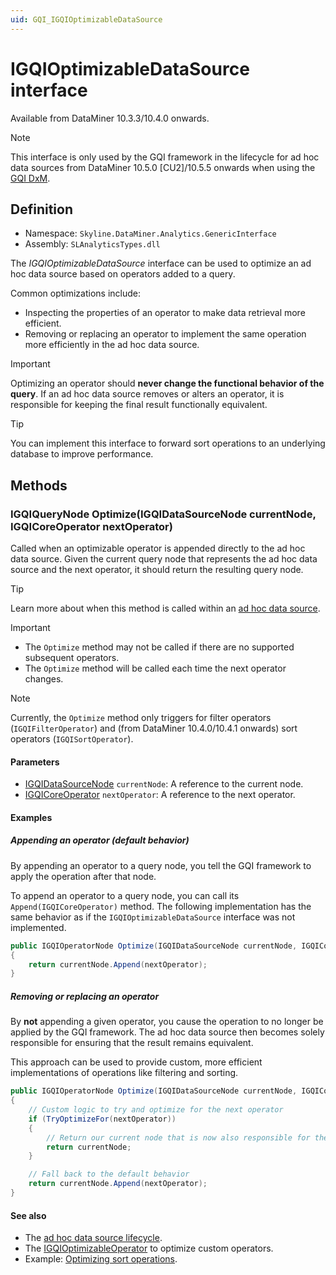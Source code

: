 ```yaml
---
uid: GQI_IGQIOptimizableDataSource
---
```


# IGQIOptimizableDataSource interface

Available from DataMiner 10.3.3/10.4.0 onwards<!-- RN 35389 -->.

> [!NOTE]
> This interface is only used by the GQI framework in the lifecycle for ad hoc data sources from DataMiner 10.5.0 [CU2]/10.5.5 onwards when using the [GQI DxM](xref:GQI_DxM)<!-- RN42528 -->.

## Definition

- Namespace: `Skyline.DataMiner.Analytics.GenericInterface`
- Assembly: `SLAnalyticsTypes.dll`

The *IGQIOptimizableDataSource* interface can be used to optimize an ad hoc data source based on operators added to a query.

Common optimizations include:

- Inspecting the properties of an operator to make data retrieval more efficient.
- Removing or replacing an operator to implement the same operation more efficiently in the ad hoc data source.

> [!IMPORTANT]
> Optimizing an operator should **never change the functional behavior of the query**. If an ad hoc data source removes or alters an operator, it is responsible for keeping the final result functionally equivalent.

> [!TIP]
> You can implement this interface to forward sort operations to an underlying database to improve performance.

## Methods

### IGQIQueryNode Optimize(IGQIDataSourceNode currentNode, IGQICoreOperator nextOperator)

Called when an optimizable operator is appended directly to the ad hoc data source. Given the current query node that represents the ad hoc data source and the next operator, it should return the resulting query node.

> [!TIP]
> Learn more about when this method is called within an [ad hoc data source](xref:Ad_hoc_Life_cycle#optimize).

> [!IMPORTANT]
>
> - The `Optimize` method may not be called if there are no supported subsequent operators.
> - The `Optimize` method will be called each time the next operator changes.

> [!NOTE]
> Currently, the `Optimize` method only triggers for filter operators (`IGQIFilterOperator`) and (from DataMiner 10.4.0/10.4.1 onwards<!-- RN 37806 -->) sort operators (`IGQISortOperator`).

#### Parameters

- [IGQIDataSourceNode](xref:GQI_IGQIDataSourceNode) `currentNode`: A reference to the current node.
- [IGQICoreOperator](xref:GQI_IGQICoreOperator) `nextOperator`: A reference to the next operator.

#### Examples

##### Appending an operator (default behavior)

By appending an operator to a query node, you tell the GQI framework to apply the operation after that node.

To append an operator to a query node, you can call its `Append(IGQICoreOperator)` method. The following implementation has the same behavior as if the `IGQIOptimizableDataSource` interface was not implemented.

```csharp
public IGQIOperatorNode Optimize(IGQIDataSourceNode currentNode, IGQICoreOperator nextOperator)
{
    return currentNode.Append(nextOperator);
}
```

##### Removing or replacing an operator

By **not** appending a given operator, you cause the operation to no longer be applied by the GQI framework. The ad hoc data source then becomes solely responsible for ensuring that the result remains equivalent.

This approach can be used to provide custom, more efficient implementations of operations like filtering and sorting.

```csharp
public IGQIOperatorNode Optimize(IGQIDataSourceNode currentNode, IGQICoreOperator nextOperator)
{
    // Custom logic to try and optimize for the next operator
    if (TryOptimizeFor(nextOperator))
    {
        // Return our current node that is now also responsible for the operation
        return currentNode;
    }

    // Fall back to the default behavior
    return currentNode.Append(nextOperator);
}
```

#### See also

- The [ad hoc data source lifecycle](xref:Ad_hoc_Life_cycle).
- The [IGQIOptimizableOperator](xref:GQI_IGQIOptimizableOperator) to optimize custom operators.
- Example: [Optimizing sort operations](xref:GQI_Ad_hoc_Optimizing_sort_operations).
